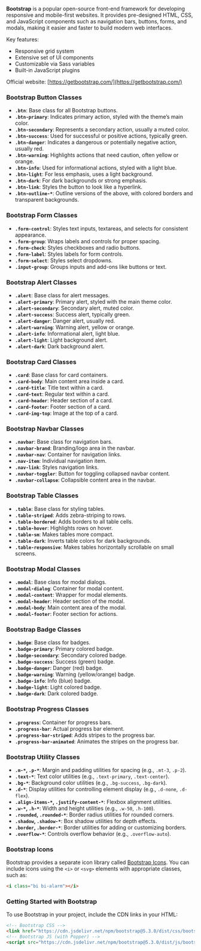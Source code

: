 **Bootstrap** is a popular open-source front-end framework for developing responsive and mobile-first websites. It provides pre-designed HTML, CSS, and JavaScript components such as navigation bars, buttons, forms, and modals, making it easier and faster to build modern web interfaces.

Key features:
- Responsive grid system
- Extensive set of UI components
- Customizable via Sass variables
- Built-in JavaScript plugins

Official website: [https://getbootstrap.com/](https://getbootstrap.com/)



### Bootstrap Button Classes

- **`.btn`**: Base class for all Bootstrap buttons.
- **`.btn-primary`**: Indicates primary action, styled with the theme’s main color.
- **`.btn-secondary`**: Represents a secondary action, usually a muted color.
- **`.btn-success`**: Used for successful or positive actions, typically green.
- **`.btn-danger`**: Indicates a dangerous or potentially negative action, usually red.
- **`.btn-warning`**: Highlights actions that need caution, often yellow or orange.
- **`.btn-info`**: Used for informational actions, styled with a light blue.
- **`.btn-light`**: For less emphasis, uses a light background.
- **`.btn-dark`**: For dark backgrounds or strong emphasis.
- **`.btn-link`**: Styles the button to look like a hyperlink.
- **`.btn-outline-*`**: Outline versions of the above, with colored borders and transparent backgrounds.


### Bootstrap Form Classes

- **`.form-control`**: Styles text inputs, textareas, and selects for consistent appearance.
- **`.form-group`**: Wraps labels and controls for proper spacing.
- **`.form-check`**: Styles checkboxes and radio buttons.
- **`.form-label`**: Styles labels for form controls.
- **`.form-select`**: Styles select dropdowns.
- **`.input-group`**: Groups inputs and add-ons like buttons or text.

### Bootstrap Alert Classes

- **`.alert`**: Base class for alert messages.
- **`.alert-primary`**: Primary alert, styled with the main theme color.
- **`.alert-secondary`**: Secondary alert, muted color.
- **`.alert-success`**: Success alert, typically green.
- **`.alert-danger`**: Danger alert, usually red.
- **`.alert-warning`**: Warning alert, yellow or orange.
- **`.alert-info`**: Informational alert, light blue.
- **`.alert-light`**: Light background alert.
- **`.alert-dark`**: Dark background alert.

### Bootstrap Card Classes

- **`.card`**: Base class for card containers.
- **`.card-body`**: Main content area inside a card.
- **`.card-title`**: Title text within a card.
- **`.card-text`**: Regular text within a card.
- **`.card-header`**: Header section of a card.
- **`.card-footer`**: Footer section of a card.
- **`.card-img-top`**: Image at the top of a card.

### Bootstrap Navbar Classes

- **`.navbar`**: Base class for navigation bars.
- **`.navbar-brand`**: Branding/logo area in the navbar.
- **`.navbar-nav`**: Container for navigation links.
- **`.nav-item`**: Individual navigation item.
- **`.nav-link`**: Styles navigation links.
- **`.navbar-toggler`**: Button for toggling collapsed navbar content.
- **`.navbar-collapse`**: Collapsible content area in the navbar.


### Bootstrap Table Classes

- **`.table`**: Base class for styling tables.
- **`.table-striped`**: Adds zebra-striping to rows.
- **`.table-bordered`**: Adds borders to all table cells.
- **`.table-hover`**: Highlights rows on hover.
- **`.table-sm`**: Makes tables more compact.
- **`.table-dark`**: Inverts table colors for dark backgrounds.
- **`.table-responsive`**: Makes tables horizontally scrollable on small screens.

### Bootstrap Modal Classes

- **`.modal`**: Base class for modal dialogs.
- **`.modal-dialog`**: Container for modal content.
- **`.modal-content`**: Wrapper for modal elements.
- **`.modal-header`**: Header section of the modal.
- **`.modal-body`**: Main content area of the modal.
- **`.modal-footer`**: Footer section for actions.

### Bootstrap Badge Classes

- **`.badge`**: Base class for badges.
- **`.badge-primary`**: Primary colored badge.
- **`.badge-secondary`**: Secondary colored badge.
- **`.badge-success`**: Success (green) badge.
- **`.badge-danger`**: Danger (red) badge.
- **`.badge-warning`**: Warning (yellow/orange) badge.
- **`.badge-info`**: Info (blue) badge.
- **`.badge-light`**: Light colored badge.
- **`.badge-dark`**: Dark colored badge.

### Bootstrap Progress Classes

- **`.progress`**: Container for progress bars.
- **`.progress-bar`**: Actual progress bar element.
- **`.progress-bar-striped`**: Adds stripes to the progress bar.
- **`.progress-bar-animated`**: Animates the stripes on the progress bar.

### Bootstrap Utility Classes

- **`.m-*`, `.p-*`**: Margin and padding utilities for spacing (e.g., `.mt-3`, `.p-2`).
- **`.text-*`**: Text color utilities (e.g., `.text-primary`, `.text-center`).
- **`.bg-*`**: Background color utilities (e.g., `.bg-success`, `.bg-dark`).
- **`.d-*`**: Display utilities for controlling element display (e.g., `.d-none`, `.d-flex`).
- **`.align-items-*`, `.justify-content-*`**: Flexbox alignment utilities.
- **`.w-*`, `.h-*`**: Width and height utilities (e.g., `.w-50`, `.h-100`).
- **`.rounded`, `.rounded-*`**: Border radius utilities for rounded corners.
- **`.shadow`, `.shadow-*`**: Box shadow utilities for depth effects.
- **`.border`, `.border-*`**: Border utilities for adding or customizing borders.
- **`.overflow-*`**: Controls overflow behavior (e.g., `.overflow-auto`).

### Bootstrap Icons

Bootstrap provides a separate icon library called [Bootstrap Icons](https://icons.getbootstrap.com/). You can include icons using the `<i>` or `<svg>` elements with appropriate classes, such as:

```html
<i class="bi bi-alarm"></i>
```

### Getting Started with Bootstrap

To use Bootstrap in your project, include the CDN links in your HTML:

```html
<!-- Bootstrap CSS -->
<link href="https://cdn.jsdelivr.net/npm/bootstrap@5.3.0/dist/css/bootstrap.min.css" rel="stylesheet">
<!-- Bootstrap JS (with Popper) -->
<script src="https://cdn.jsdelivr.net/npm/bootstrap@5.3.0/dist/js/bootstrap.bundle.min.js"></script>
```